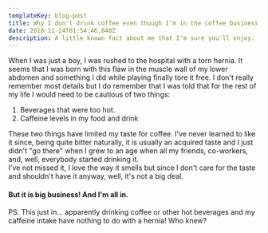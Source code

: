 ```yaml
---
templateKey: blog-post
title: Why I don't drink coffee even though I'm in the coffee business.  ¯\_(ツ)_/¯
date: 2018-11-24T01:54:46.840Z
description: A little known fact about me that I'm sure you'll enjoy. (hopefully)
---
```

When I was just a boy, I was rushed to the hospital with a torn hernia. It seems that I was born with this flaw in the muscle wall of my lower abdomen and something I did while playing finally tore it free. I don't really remember most details but I do remember that I was told that for the rest of my life I would need to be cautious of two things:

1. Beverages that were too hot.
2. Caffeine levels in my food and drink

These two things have limited my taste for coffee. I've never learned to like it since, being quite bitter naturally, it is usually an acquired taste and I just didn't "go there" when I grew to an age when all my friends, co-workers, and, well, everybody started drinking it. \
I've not missed it, I love the way it smells but since I don't care for the taste and shouldn't have it anyway, well, it's not a big deal. 

#### But it is big business! And I'm all in.

PS. This just in... apparently drinking coffee or other hot beverages and my caffeine intake have nothing to do with a hernia! Who knew?
